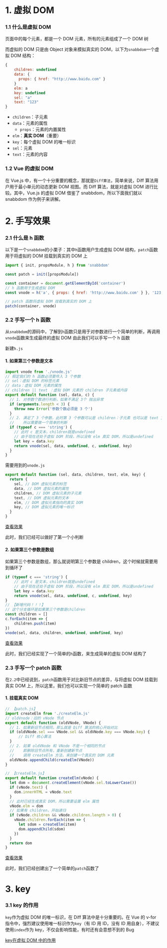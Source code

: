 # 1. 虚拟 DOM

### 1.1 什么是虚拟 DOM

页面中的每个元素，都是一个 DOM 元素，所有的元素组成了一个 DOM 树

而虚拟的 DOM 只是由 Object 对象来模拟真实的 DOM，以下为`snabbdom`一个虚拟 DOM 结构：

```js
{
    children: undefined
    data: {
      props: { href: "http://www.baidu.com" }
    }
    elm: a
    key: undefined
    sel: "a"
    text: "123"
}
```

* `children`：子元素
* `data`：元素的属性
  * `props`：元素的内置属性
* `elm`：**真实 DOM**（重要）
* `key`：每个虚拟 DOM 的唯一标识
* `sel`：元素
* `text`：元素的内容

### 1.2 Vue 的虚拟 DOM

在 Vue.js 中，有一个十分重要的概念，那就是`Diff算法`，简单来说，Diff 算法用户用于最小单元的动态更新 DOM 视图。而 Diff 算法，就是对虚拟 DOM 进行比较。其中，Vue.js 的虚拟 DOM 借鉴了 snabbdom，所以下面我们就以snabbdom 作为例子来讲解。

# 2. 手写效果

### 2.1 什么是 h 函数

以下是一个`snabbdom`的小栗子：其中`h`函数用户生成虚拟 DOM 结构，`patch`函数用于将虚拟的 DOM 挂载到真实的 DOM 上

```js
import { init, propsModule, h } from 'snabbdom'

const patch = init([propsModule])

const container = document.getElementById('container')
// h 函数用于生成虚拟 DOM
const vnode = h('a', { props: { href: 'http://www.baidu.com' } }, '123')

// patch 函数将虚拟 DOM 挂载到真实的 DOM 上
patch(container, vnode)
```

### 2.2 手写一个 h 函数

从`snabbdom`的源码中，了解到`h`函数只是用于对参数进行一个简单的判断，再调用`vnode`函数来生成最终的虚拟 DOM 由此我们可以手写一个 h 函数

新建`h.js`

#### 1. 如果第三个参数是文本

```js
import vnode from './vnode.js'
// 假定我们的 h 函数必须要传入 3 个参数
// sel：虚拟 DOM 的标签元素
// data：虚拟 DOM 元素的属性
// children || text ：虚拟 DOM 元素的 children 子元素或内容
export default function (sel, data, c) {
  // 1. 对参数个数进行判断，如果不满足 3个 抛出异常
  if (arguments.length < 3) {
    throw new Error('参数个数必须是 3 个')
  }
  // 2. 满足了 3 个参数，此时第 3 个参数可以是 children：子元素 也可以是 text 文本
  //    所以需要做一个简单的判断
  if (typeof c === 'string') {
    // 此时 c 是文本，children就是undefined
    // 由于现在还处于虚拟 DOM 阶段，所以没有 elm 真实 DOM，所以是undefined
    let key = data.key
    return vnode(sel, data, undefined, c, undefined, key)
  }
}
```

需要用到的`vnode.js`

```js
export default function (sel, data, children, text, elm, key) {
  return {
    sel, // DOM 虚拟元素的标签
    data, // DOM 虚拟元素的属性
    children, // DOM 虚拟元素的子元素
    text, // DOM 虚拟元素的文本
    elm, // DOM 虚拟元素指向的真实 DOM
    key, // DOM 虚拟元素的唯一标识
  }
}
```

[查看效果](./resource/28.gif)

此时，我们已经可以做好了第一个小判断

#### 2. 如果第三个参数是数组

如果第三个参数是数组，那么就说明第三个参数是 children，这个时候就需要用到循环了

```js
if (typeof c === 'string') {
    // 此时 c 是文本，children就是undefined
    // 由于现在还处于虚拟 DOM 阶段，所以没有 elm 真实 DOM，所以是undefined
    let key = data.key
    return vnode(sel, data, undefined, c, undefined, key)
}
// 【新增代码！！！】
// 这个分支循环是如果第三个参数是children
const children = []
c.forEach(item => {
    children.push(item)
})
vnode(sel, data, children, undefined, undefined, key)
```

[查看效果](./resource/29.gif)

此时，我们已经实现了一个简单的`h`函数，来生成简单的虚拟 DOM 结构了

### 2.3  手写一个 patch 函数

在`2.2`中已经说到，`patch`函数用于对比新旧节点的差异，与将虚拟 DOM 挂载到真实 DOM 上，所以这里，我们也可以实现一个简单的 patch 函数

#### 1. 挂载真实 DOM

```js
// 【patch.js】
import createElm from './createElm.js'
// oldVnode：旧的 vNode 节点
export default function (oldVNode, VNode) {
  // 1. 如果新旧节点相同，那么就是 Diff 算法的核心开始对比
  if (oldVNode.sel === VNode.sel && oldVNode.key === VNode.key) {
      // Diff 核心算法
  }
  // 2. 如果 oldVNode 和 VNode 不是一个相同的节点
  //    即删除旧节点所有，重新创建新节点
  //    调用 createElm 方法，来创建一个真实的 DOM 元素
  oldVNode.appendChild(createElm(VNode))
}
```

```js
// 【createElm.js】
export default function createElm(vNode) {
  let dom = document.createElement(vNode.sel.toLowerCase())
  if (vNode.text) {
    dom.innerHTML = vNode.text
  }
  // 此时已经生成真实 DOM，所以需要设置 elm 属性
  vNode.elm = dom
  // 如果有 children，开始递归
  if (vNode.children && vNode.children.length > 0) {
    vNode.children.forEach(item => {
      let sdom = createElm(item)
      dom.appendChild(sdom)
    })
  }
  return dom
}
```

[查看效果](./resource/30.gif)

此时，我们已经创建出了一个简单的`patch`函数了

# 3. key

### 3.1 key 的作用

`key`作为虚拟 DOM 的唯一标识，在 Diff 算法中是十分重要的。在 Vue 的 v-for 指令中，强烈建议使用唯一标识作为`key`（有 ID 用 ID，没有 ID 用自身），不建议使用`index`作为 key，不仅会影响性能，有时还有会意想不到的 Bug

[key在虚拟 DOM 中的作用](./resource/31.gif)

